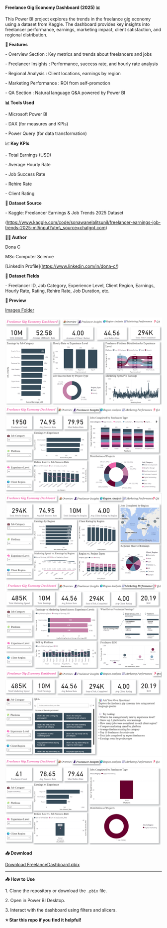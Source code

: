 **Freelance Gig Economy Dashboard (2025) 📊**



This Power BI project explores the trends in the freelance gig economy using a dataset from Kaggle. The dashboard provides key insights into freelancer performance, earnings, marketing impact, client satisfaction, and regional distribution.



**🚀 Features**



\- Overview Section : Key metrics and trends about freelancers and jobs

\- Freelancer Insights : Performance, success rate, and hourly rate analysis

\- Regional Analysis : Client locations, earnings by region

\- Marketing Performance : ROI from self-promotion

\- QA Section : Natural language Q\&A powered by Power BI



**📊 Tools Used**



\- Microsoft Power BI

\- DAX (for measures and KPIs)

\- Power Query (for data transformation)



**📈 Key KPIs**



\- Total Earnings (USD)

\- Average Hourly Rate

\- Job Success Rate

\- Rehire Rate

\- Client Rating



**📌 Dataset Source**



\- Kaggle: Freelancer Earnings \& Job Trends 2025 Dataset  

(https://www.kaggle.com/code/sonawanelalitsunil/freelancer-earnings-job-trends-2025-ml/input?utm\_source=chatgpt.com)



**👨‍💻 Author**



Dona C 

MSc Computer Science  

\[LinkedIn Profile](https://www.linkedin.com/in/dona-c/)



**📁 Dataset Fields**

\- Freelancer ID, Job Category, Experience Level, Client Region, Earnings, Hourly Rate, Rating, Rehire Rate, Job Duration, etc.



**📸 Preview**

[Images Folder](./images/)

![Overview](images/Overview.png)
![Freelance Insights](images/FreelanceInsights.png)
![Regional Analysis](images/RegionalAnalysis.png)
![Marketing Performance](images/MarketingPerformance.png)
![QA](images/QA.png)
![Slicers](images/Slicers.png)


**📥 Download**

[Download FreelanceDashboard.pbix](./FreelanceDashboard.pbix)


---



**📥 How to Use**



1\. Clone the repository or download the `.pbix` file.

2\. Open in Power BI Desktop.

3\. Interact with the dashboard using filters and slicers.



**⭐ Star this repo if you find it helpful!**





